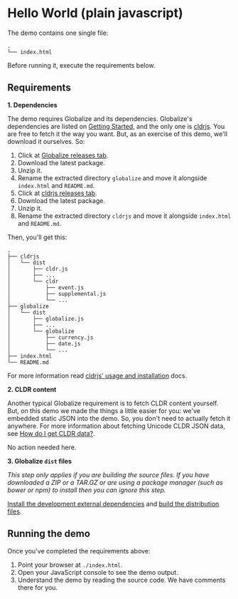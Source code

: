 # Hello World (plain javascript)

The demo contains one single file:

```
.
└── index.html
```

Before running it, execute the requirements below.


## Requirements

**1. Dependencies**

The demo requires Globalize and its dependencies. Globalize's dependencies are listed on [Getting
Started](../../README.md#dependencies), and the only one is
[cldrjs](https://github.com/rxaviers/cldrjs). You are free to fetch it the way you want. But, as an
exercise of this demo, we'll download it ourselves. So:

1. Click at [Globalize releases tab](https://github.com/rxaviers/globalize/releases).
1. Download the latest package.
1. Unzip it.
1. Rename the extracted directory `globalize` and move it alongside `index.html` and `README.md`.
1. Click at [cldrjs releases tab](https://github.com/rxaviers/cldrjs/releases).
1. Download the latest package.
1. Unzip it.
1. Rename the extracted directory `cldrjs` and move it alongside `index.html` and `README.md`.

Then, you'll get this:

```
.
├── cldrjs
│   └── dist
│       ├── cldr.js
│       ├── ...
│       └── cldr
│           ├── event.js
│           ├── supplemental.js
│           └── ...
├── globalize
│   └── dist
│       ├── globalize.js
│       ├── ...
│       └── globalize
│           ├── currency.js
│           ├── date.js
│           └── ...
├── index.html
└── README.md
```

For more information read [cldrjs' usage and
installation](https://github.com/rxaviers/cldrjs#usage-and-installation) docs.

**2. CLDR content**

Another typical Globalize requirement is to fetch CLDR content yourself. But, on
this demo we made the things a little easier for you: we've embedded static JSON
into the demo. So, you don't need to actually fetch it anywhere. For more
information about fetching Unicode CLDR JSON data, see [How do I get CLDR
data?](../../doc/cldr.md).

No action needed here.

**3. Globalize `dist` files**

*This step only applies if you are building the source files. If you have downloaded a ZIP or a TAR.GZ or are using a package manager (such as bower or npm) to install then you can ignore this step.*

[Install the development external dependencies](../../README.md#install-development-external-dependencies) and [build the distribution files](../../README.md#build).

## Running the demo

Once you've completed the requirements above:

1. Point your browser at `./index.html`.
1. Open your JavaScript console to see the demo output.
1. Understand the demo by reading the source code. We have comments there for
you.

